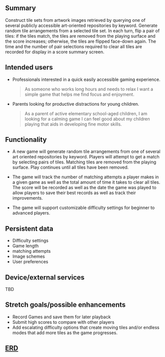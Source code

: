 ## Summary

Construct tile sets from artwork images retrieved by querying one of several publicly accessible art-oriented repositories by keyword. Generate random tile arrangements from a selected tile set. In each turn, flip a pair of tiles: if the tiles match, the tiles are removed from the playing surface and the score increases; otherwise, the tiles are flipped face-down again. The time and the number of pair selections required to clear all tiles are recorded for display in a score summary screen.
## Intended users
* Professionals interested in a quick easily accessible gaming experience.
  > As someone who works long hours and needs to relax I want a simple game that helps me find focus and enjoyment.
* Parents looking for productive distractions for young children.  
  > As a parent of active elementary school-aged children, I am looking for a calming game I can feel good about my children playing that aids in developing fine motor skills.

## Functionality

* A new game will generate random tile arrangements from one of several art oriented repositories by keyword. Players will attempt to get a match by selecting pairs of tiles. Matching tiles are removed from the playing surface. Play continues until all tiles have been removed.

* The game will track the number of matching attempts a player makes in a given game as well as the total amount of time it takes to clear all tiles. The score will be recorded as well as the date the game was played to allow players to save their best records as well as track their improvements.

* The game will support customizable difficulty settings for beginner to advanced players.

## Persistent data
* Difficulty settings
* Game length
* matching attempts
* Image schemes
* User preferences

## Device/external services
TBD

## Stretch goals/possible enhancements
* Record Games and save them for later playback
* Submit high scores to compare with other players
* Add escalating difficulty options that create moving tiles and/or endless modes that add more tiles as the game progresses.

## [ERD](erd.md)